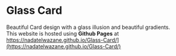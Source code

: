 # Glass Card  
Beautiful Card design with a glass illusion and beautiful gradients.  
This website is hosted using **Github Pages** at https://nadatelwazane.github.io/Glass-Card/](https://nadatelwazane.github.io/Glass-Card/)

